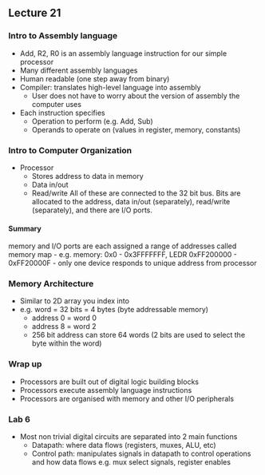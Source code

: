 ## Lecture 21

### Intro to Assembly language
- Add, R2, R0 is an assembly language instruction for our simple processor
- Many different assembly languages
- Human readable (one step away from binary)
- Compiler: translates high-level language into assembly
	- User does not have to worry about the version of assembly the computer uses
- Each instruction specifies
	- Operation to perform (e.g. Add, Sub)
	- Operands to operate on (values in register, memory, constants)

### Intro to Computer Organization
- Processor
	- Stores address to data in memory
	- Data in/out
	- Read/write
All of these are connected to the 32 bit bus. Bits are allocated to the address, data in/out (separately), read/write (separately), and there are I/O ports.

#### Summary
memory and I/O ports are each assigned a range of addresses called memory map
	- e.g. memory: 0x0 - 0x3FFFFFFF, LEDR 0xFF200000 - 0xFF20000F
	- only one device responds to unique address from processor

### Memory Architecture
- Similar to 2D array you index into
- e.g. word = 32 bits = 4 bytes (byte addressable memory)
	- address 0 = word 0
	- address 8 = word 2
	- 256 bit address can store 64 words (2 bits are used to select the byte within the word)

### Wrap up
- Processors are built out of digital logic building blocks
- Processors execute assembly language instructions
- Processors are organised with memory and other I/O peripherals

### Lab 6
- Most non trivial digital circuits are separated into 2 main functions
	- Datapath: where data flows (registers, muxes, ALU, etc)
	- Control path: manipulates signals in datapath to control operations and how data flows e.g. mux select signals, register enables
